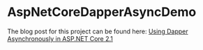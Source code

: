 # AspNetCoreDapperAsyncDemo
The blog post for this project can be found here: [Using Dapper Asynchronously in ASP.NET Core 2.1](https://exceptionnotfound.net/using-dapper-asynchronously-in-asp-net-core-2-1/)
